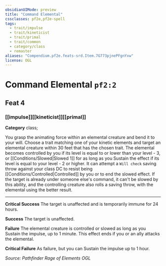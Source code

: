 ```yaml
---
obsidianUIMode: preview
title: "Command Elemental"
cssclasses: pf2e,pf2e-spell
tags:
  - trait/impulse
  - trait/kineticist
  - trait/primal
  - trait/common
  - category/class
  - remaster
aliases: "Compendium.pf2e.feats-srd.Item.7G773pjnePFgnYxw"
license: OGL
---
```

# Command Elemental `pf2:2`
## Feat 4
### [[impulse]][[kineticist]][[primal]]

**Category** class; 




You grasp the animating force within an elemental creature and bend it to your will. Choose a trait matching one of your kinetic elements and target an elemental creature within 30 feet that has the chosen trait. The elemental becomes controlled by you if its level is equal to or lower than your level - 3, or [[Conditions/Slowed|Slowed 1]] for as long as you Sustain the effect if its level is equal to your level - 2 or higher. It can attempt a `Will check` saving throw against your class DC to resist being [[Conditions/Controlled|Controlled]] by you or to end the slowed effect. If the target is already under someone else's command, it can't be slowed by this ability, and the controlling creature also rolls a saving throw, with the elemental using the better result.

* * *

**Critical Success** The target is unaffected and is temporarily immune for 24 hours.

**Success** The target is unaffected.

**Failure** The elemental creature is controlled or slowed as long as you Sustain the impulse, up to 1 minute. This effect ends if you or an ally attacks the elemental.

**Critical Failure** As failure, but you can Sustain the impulse up to 1 hour.

*Source: Pathfinder Rage of Elements*
*OGL*